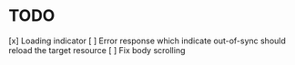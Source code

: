 # TODO

[x] Loading indicator
[ ] Error response which indicate out-of-sync should reload the target resource
[ ] Fix body scrolling
